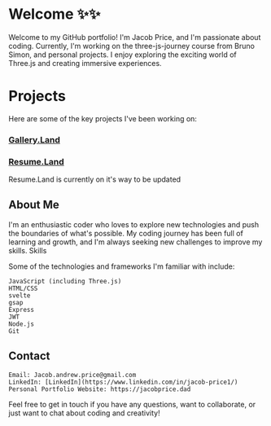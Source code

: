 # Welcome ✨✨

Welcome to my GitHub portfolio! I'm Jacob Price, and I'm passionate about coding. Currently, I'm working on the three-js-journey course from Bruno Simon, and personal projects. I enjoy exploring the exciting world of Three.js and creating immersive experiences.

# Projects

Here are some of the key projects I've been working on:
### [Gallery.Land](https://github.com/Jake7208/TheGallery.Land)
### [Resume.Land](https://github.com/Jake7208/Resume_Bussiness) 
Resume.Land is currently on it's way to be updated

<!-- Feel free to add more projects if you want -->
## About Me

I'm an enthusiastic coder who loves to explore new technologies and push the boundaries of what's possible. My coding journey has been full of learning and growth, and I'm always seeking new challenges to improve my skills.
Skills

Some of the technologies and frameworks I'm familiar with include:

    JavaScript (including Three.js)
    HTML/CSS
    svelte
    gsap
    Express
    JWT
    Node.js
    Git

## Contact

    Email: Jacob.andrew.price@gmail.com
    LinkedIn: [LinkedIn](https://www.linkedin.com/in/jacob-price1/)
    Personal Portfolio Website: https://jacobprice.dad

Feel free to get in touch if you have any questions, want to collaborate, or just want to chat about coding and creativity!
